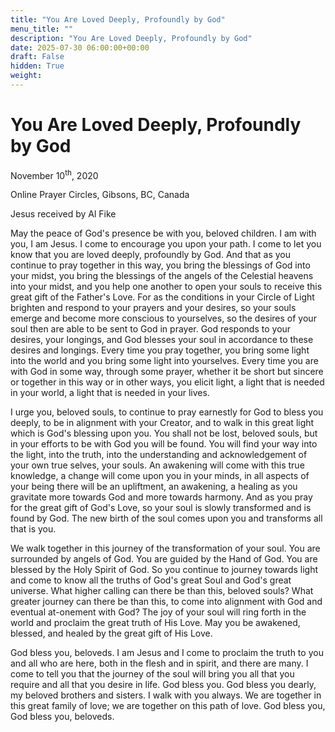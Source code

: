 ```yaml
---
title: "You Are Loved Deeply, Profoundly by God"
menu_title: ""
description: "You Are Loved Deeply, Profoundly by God"
date: 2025-07-30 06:00:00+00:00
draft: False
hidden: True
weight:
---
```

# You Are Loved Deeply, Profoundly by God

November 10<sup>th</sup>, 2020

Online Prayer Circles, Gibsons, BC, Canada

Jesus received by Al Fike

May the peace of God's presence be with you, beloved children. I am with you, I am Jesus. I come to encourage you upon your path. I come to let you know that you are loved deeply, profoundly by God. And that as you continue to pray together in this way, you bring the blessings of God into your midst, you bring the blessings of the angels of the Celestial heavens into your midst, and you help one another to open your souls to receive this great gift of the Father's Love. For as the conditions in your Circle of Light brighten and respond to your prayers and your desires, so your souls emerge and become more conscious to yourselves, so the desires of your soul then are able to be sent to God in prayer. God responds to your desires, your longings, and God blesses your soul in accordance to these desires and longings. Every time you pray together, you bring some light into the world and you bring some light into yourselves. Every time you are with God in some way, through some prayer, whether it be short but sincere or together in this way or in other ways, you elicit light, a light that is needed in your world, a light that is needed in your lives.

I urge you, beloved souls, to continue to pray earnestly for God to bless you deeply, to be in alignment with your Creator, and to walk in this great light which is God's blessing upon you. You shall not be lost, beloved souls, but in your efforts to be with God you will be found. You will find your way into the light, into the truth, into the understanding and acknowledgement of your own true selves, your souls. An awakening will come with this true knowledge, a change will come upon you in your minds, in all aspects of your being there will be an upliftment, an awakening, a healing as you gravitate more towards God and more towards harmony. And as you pray for the great gift of God's Love, so your soul is slowly transformed and is found by God. The new birth of the soul comes upon you and transforms all that is you.

We walk together in this journey of the transformation of your soul. You are surrounded by angels of God. You are guided by the Hand of God. You are blessed by the Holy Spirit of God. So you continue to journey towards light and come to know all the truths of God's great Soul and God's great universe. What higher calling can there be than this, beloved souls? What greater journey can there be than this, to come into alignment with God and eventual at-onement with God? The joy of your soul will ring forth in the world and proclaim the great truth of His Love. May you be awakened, blessed, and healed by the great gift of His Love.

God bless you, beloveds. I am Jesus and I come to proclaim the truth to you and all who are here, both in the flesh and in spirit, and there are many.  I come to tell you that the journey of the soul will bring you all that you require and all that you desire in life. God bless you. God bless you dearly, my beloved brothers and sisters. I walk with you always. We are together in this great family of love; we are together on this path of love. God bless you, God bless you, beloveds.
